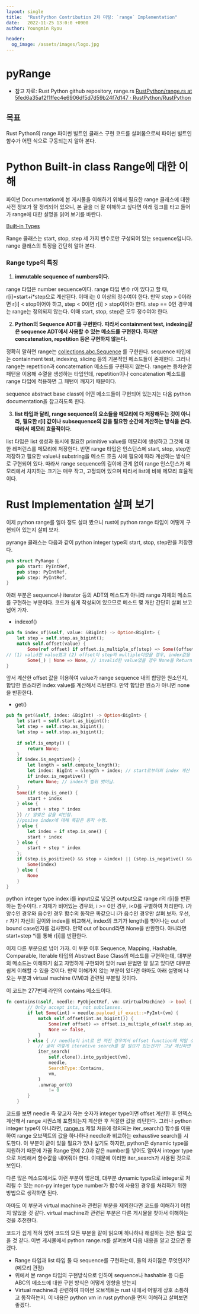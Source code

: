 ```yaml
---
layout: single
title:  "RustPython Contribution 2차 미팅: `range` Implementation"
date:   2022-11-25 13:0:0 +0900
author: Youngmin Ryou

header:
  og_image: /assets/images/logo.jpg
---
```


# pyRange


- 참고 자료: Rust Python github repository, range.rs
[RustPython/range.rs at 5fed6a35af2f1ffec4e6906df5d7d59b24f7d147 · RustPython/RustPython](https://github.com/RustPython/RustPython/blob/5fed6a35af2f1ffec4e6906df5d7d59b24f7d147/vm/src/builtins/range.rs)

## 목표
Rust Python의 range 파이썬 빌트인 클래스 구현 코드를 살펴봄으로써 파이썬 빌트인 함수가 어떤 식으로 구동되는지 알아 본다.


# Python Built-in class Range에 대한 이해

파이썬 Documentation에 본 게시물을 이해하기 위해서 필요한 range 클래스에 대한 사전 정보가 잘 정리되어 있으니, 본 글을 더 잘 이해하고 싶다면 아래 링크를 타고 들어가 range에 대한 설명을 읽어 보기를 바란다.

[Built-in Types](https://docs.python.org/3/library/stdtypes.html#range)

Range 클래스는 start, stop, step 세 가지 변수로만 구성되어 있는 sequence입니다. range 클래스의 특징을 간단히 알아 본다.


### Range type의 특징

1. **immutable sequence of numbers이다.**

range 타입은 number sequence이다. range 타입 변수 r이 있다고 할 때, r[i]=start+i*step으로 계산된다. 이때 i는 0 이상의 정수여야 한다. 만약 step > 0이라면 r[i] < stop이어야 하고, step < 0이면 r[i] > stop이어야 한다. step == 0인 경우에는 range는 정의되지 않는다. 이때 start, stop, step은 모두 정수여야 한다.

2. **Python의 Sequence ADT를 구현한다. 따라서 containment test, indexing같은 sequence ADT에서 사용할 수 있는 메소드를 구현한다. 하지만 concatenation, repetition 등은 구현하지 않는다.**

정확히 말하면 range는 [collections.abc.Sequence](https://docs.python.org/3/library/collections.abc.html#collections.abc.Sequence) 를 구현한다. sequence 타입에는 containment test, indexing, slicing 등의 기본적인 메소드들이 존재한다. 그러나 range는 repetition과 concaternation 메소드를 구현하지 않는다. range는 등차순열 패턴을 이용해 수열을 생성하는 타입인데, repetition이나 concatenation 메소드를 range 타입에 적용하면 그 패턴이 깨지기 때문이다.

sequence abstract base class에 어떤 메소드들이 구현되어 있는지는 다음 python documentation을 참고하도록 한다.


3. **list 타입과 달리, range sequence의 요소들을 메모리에 다 저장해두는 것이 아니라, 필요한 r[i] 값이나 subsequence의 값을 필요한 순간에 계산하는 방식을 쓴다. 따라서 메모리 효율적이다.**

list 타입은 list 생성과 동시에 필요한 primitive value를 메모리에 생성하고 그것에 대한 레퍼런스를 메모리에 저장한다. 반면 range 타입은 인스턴스에 start, stop, step만 저장하고 필요한 value나 substring을 메소드 호출 시에 필요에 따라 계산하는 방식으로 구현되어 있다. 따라서 range sequence의 길이에 관계 없이 range 인스턴스가 메모리에서 차지하는 크기는 매우 작고, 고정되어 있으며 따라서 list에 비해 메모리 효율적이다.

# Rust Implementation 살펴 보기

 이제 python range를 얼마 정도 살펴 봤으니 rust에 python range 타입이 어떻게 구현되어 있는지 살펴 보자.

pyrange 클래스는 다음과 같이 python integer type의 start, stop, step만을 저장한다.

```rust
pub struct PyRange {
    pub start: PyIntRef,
    pub stop: PyIntRef,
    pub step: PyIntRef,
}
```

아래 부분은 sequence나 iterator 등의 ADT의 메소드가 아니라 range 자체의 메소드를 구현하는 부분이다. 코드가 쉽게 작성되어 있으므로 메소드 몇 개만 간단히 살펴 보고 넘어 가자.

- indexof()

```rust
pub fn index_of(&self, value: &BigInt) -> Option<BigInt> {
	let step = self.step.as_bigint();
	match self.offset(value) {
		Some(ref offset) if offset.is_multiple_of(step) => Some((offset / step).abs()),
// (1) valid한 value였고 (2) offset이 step의 multiple이었을 경우, index값을 반환함.
		Some(_) | None => None, // invalid한 value였을 경우 None을 Return.
}
```

앞서 계산한 offset 값을 이용하여 value가 range sequence 내의 합당한 원소인지, 합당한 원소라면 index value를 계산해서 리턴한다. 만약 합당한 원소가 아니면 none을 반환한다.

- get()
```rust
pub fn get(&self, index: &BigInt) -> Option<BigInt> {
	let start = self.start.as_bigint();
	let step = self.step.as_bigint();
	let stop = self.stop.as_bigint();
	
	if self.is_empty() {
		return None;
	}
	if index.is_negative() {
		let length = self.compute_length();
		let index: BigInt = &length + index; // start로부터의 index 계산
		if index.is_negative() {
		return None; // index가 범위 벗어남.
	}
	Some(if step.is_one() {
		start + index
	} else {
		start + step * index
	}) // 알맞은 값을 리턴함.
	//posive index에 대해 똑같은 동작 수행.
	} else {
		let index = if step.is_one() {
		start + index
	} else {
		start + step * index
	};
	if (step.is_positive() && stop > &index) || (step.is_negative() && stop < &index) {
		Some(index)
	} else {
		None
	}
}
```
 python integer type index i를 input으로 넣으면 output으로 range r의 r[i]를 반환하는 함수이다. r 자체가 비어있는 경우와, i >= 0인 경우, i<0를 구별하여 처리한다. i가 양수인 경우와 음수인 경우 함수의 동작은 똑같으니 i가 음수인 경우만 살펴 보자. 우선, r 자기 자신의 길이와 index를 비교해서, index의 크기가 length를 벗어나는 out of bound case인지를 검사한다. 만약 out of bound라면 None을 반환한다. 아니라면  start+step *i를 통해 r[i]를 반환한다.



이제 다른 부분으로 넘어 가자. 이 부분 이후 Sequence, Mapping, Hashable, Comparable, Iterable 타입의 Abstract Base Class의 메소드를 구현하는데, 대부분의 메소드는 이해하기 쉽고 자명하게 구현되어 있어 rust 문법만 잘 알고 있다면 대부분 쉽게 이해할 수 있을 것이다. 만약 이해가지 않는 부분이 있다면 아마도 아래 설명에 나오는 부분과 virtual machine (VM)과 관련된 부분일 것이다.

이 코드는 277번째 라인의 contains 메소드이다.

```rust
fn contains(&self, needle: PyObjectRef, vm: &VirtualMachine) -> bool {
        // Only accept ints, not subclasses.
        if let Some(int) = needle.payload_if_exact::<PyInt>(vm) {
            match self.offset(int.as_bigint()) {
                Some(ref offset) => offset.is_multiple_of(self.step.as_bigint()),
                None => false,
            }
        } else { // needle이 int로 안 까진 경우여서 offset function에 먹일 수 없는 경우인가봄.
            // 굳이 이렇게 iterative search를 할 필요가 있는건가? 그냥 계산하면 될 것 같은데. python의 dynamic type 때문에 이런 iter search가 필요함.
            iter_search(
                self.clone().into_pyobject(vm),
                needle,
                SearchType::Contains,
                vm,
            )
            .unwrap_or(0)
                != 0
        }
    }
```

코드를 보면 needle 즉 찾고자 하는 숫자가 integer type이면 offset 계산한 후 인덱스 계산해서 range 시퀀스에 포함되는지 계산한 후 적절한 값을 리턴한다. 그러나 python integer type이 아니라면, [range.rs](http://range.rs) 제일 처음에 정의되는 iter_search() 함수를 이용하여 range 오브젝트의 값을 하나하나 needle과 비교하는 exhaustive search를 시도한다. 이 부분이 굳이 있을 필요가 있나 싶기도 하지만, python은 dynamic type을 지원하기 때문에 가끔 Range 안에 2.0과 같은 number를 넣어도 알아서 integer type으로 처리해서 함수값을 내어줘야 한다. 이때문에 이러한 iter_search가 사용된 것으로 보인다.

 다른 많은 메소드에서도 이런 부분이 많은데, 대부분 dynamic type으로 integer로 처리될 수 있는 non-py integer type number가 함수에 사용된 경우를 처리하기 위한 방법으로 생각하면 된다.

아마도 이 부분과 virtual machine과 관련된 부분을 제외한다면 코드를 이해하기 어렵지 않았을 것 같다. virtual machine과 관련된 부분은 다른 게시물을 찾아서 이해하는 것을 추천한다.

 코드가 쉽게 적혀 있어 코드의 모든 부분을 같이 읽으며 하나하나 해설하는 것은 필요 없을 것 같다. 이번 게시물에서 python range.rs를 살펴보며 다음 내용을 알고 갔으면 좋겠다.

- Range 타입과 list 타입 둘 다 sequence를 구현하는데, 둘의 차이점은 무엇인지? (메모리 관점)
- 위에서 본 range 타입의 구현방식으로 인하여 sequence나 hashable 등 다른 ABC의 메소드에 대한 구현 방식은 어떻게 영향을 받는지
- Virtual machine과 관련하여 파이썬 오브젝트는 rust 내에서 어떻게 상호 소통하고 동작하는지. 이 내용은 python vm in rust python을 먼저 이해하고 살펴보면 좋겠다.
